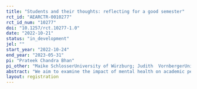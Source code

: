 ```yaml
---
title: "Students and their thoughts: reflecting for a good semester"
rct_id: "AEARCTR-0010277"
rct_id_num: "10277"
doi: "10.1257/rct.10277-1.0"
date: "2022-10-21"
status: "in_development"
jel: ""
start_year: "2022-10-24"
end_year: "2023-05-31"
pi: "Prateek Chandra Bhan"
pi_other: "Maike SchlosserUniversity of Würzburg; Judith  VornbergerUniversity of Würzburg; Theodore Koutmeridis () University of Glasgow; Christina Felfe () University of Würzburg; Jinglin Wen () University of Glasgow"
abstract: "We aim to examine the impact of mental health on academic performance and the role played by reflection and literacy intervention. In that attempt, primary data of students of an undergraduate course at the University of Würzburg will be collected during one academic semester. We contribute to the existing literature by measuring both the impact of our intervention on mental health and the effect of mental health on academic performance. The results will test whether a reflection and/or a potential literacy intervention in the classroom can significantly affect mental health."
layout: registration
---
```


